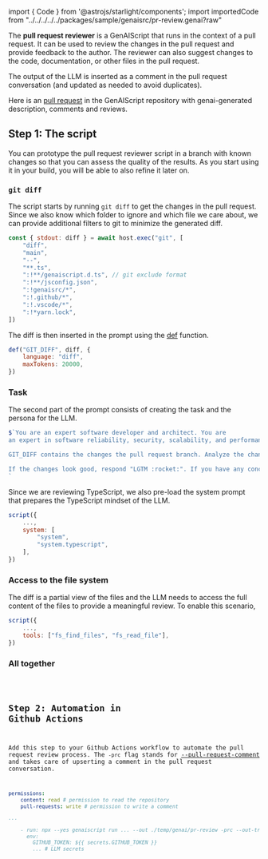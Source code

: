 import { Code } from '@astrojs/starlight/components';
import importedCode from "../../../../../packages/sample/genaisrc/pr-review.genai?raw"

The **pull request reviewer** is a GenAIScript that runs in the context of a pull request. 
It can be used to review the changes in the pull request and provide feedback to the author. 
The reviewer can also suggest changes to the code, documentation, or other files in the pull request.

The output of the LLM is inserted as a comment in the pull request conversation 
(and updated as needed to avoid duplicates). 

Here is an [pull request](https://github.com/microsoft/genaiscript/pull/534) in the GenAIScript repository
with genai-generated description, comments and reviews.

## Step 1: The script

You can prototype the pull request reviewer script in a branch with known changes so that you can assess
the quality of the results. As you start using it in your build, you will be able to also refine it later on.

### `git diff`

The script starts by running `git diff` to get the changes in the pull request. Since we also know which folder
to ignore and which file we care about, we can provide additional filters to git to minimize the generated diff.

```js
const { stdout: diff } = await host.exec("git", [
    "diff",
    "main",
    "--",
    "**.ts",
    ":!**/genaiscript.d.ts", // git exclude format
    ":!**/jsconfig.json",
    ":!genaisrc/*",
    ":!.github/*",
    ":!.vscode/*",
    ":!*yarn.lock",
])
```

The diff is then inserted in the prompt using the [def](/genaiscript/reference/scripts/context) function.

```js
def("GIT_DIFF", diff, {
    language: "diff",
    maxTokens: 20000,
})
```

### Task

The second part of the prompt consists of creating the task and the persona for the LLM.

```js
$`You are an expert software developer and architect. You are
an expert in software reliability, security, scalability, and performance.

GIT_DIFF contains the changes the pull request branch. Analyze the changes in GIT_DIFF in your mind.

If the changes look good, respond "LGTM :rocket:". If you have any concerns, provide a brief description of the concerns.
`
```

Since we are reviewing TypeScript, we also pre-load the system prompt that prepares the TypeScript mindset of the LLM.

```js '"system.typescript"'
script({
    ...,
    system: [
        "system",
        "system.typescript",
    ],
})
```

### Access to the file system

The diff is a partial view of the files and the LLM needs to access the full content of the files 
to provide a meaningful review. To enable this scenario, 

```js 'tools: ["fs_find_files", "fs_read_file"]'
script({
    ...,
    tools: ["fs_find_files", "fs_read_file"],
})
```

### All together

<Code code={importedCode} wrap={true} lang="js" title="pr-review.genai.mjs" />

## Step 2: Automation in Github Actions

Add this step to your Github Actions workflow to automate the pull request review process.
The `-prc` flag stands for [--pull-request-comment](/genaiscript/reference/cli/run#pull-request-comment)
and takes care of upserting a comment in the pull request conversation.

```yaml "-prc"
permissions:
    content: read # permission to read the repository
    pull-requests: write # permission to write a comment

...

    - run: npx --yes genaiscript run ... --out ./temp/genai/pr-review -prc --out-trace $GITHUB_STEP_SUMMARY
      env:
        GITHUB_TOKEN: ${{ secrets.GITHUB_TOKEN }}
        ... # LLM secrets
```